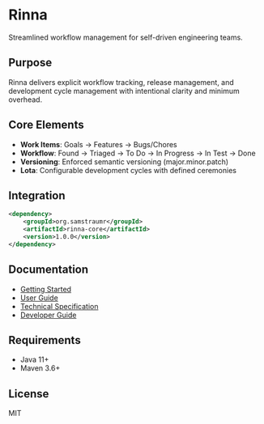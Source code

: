 # Rinna

Streamlined workflow management for self-driven engineering teams.

## Purpose

Rinna delivers explicit workflow tracking, release management, and development cycle management with intentional clarity and minimum overhead.

## Core Elements

- **Work Items**: Goals → Features → Bugs/Chores
- **Workflow**: Found → Triaged → To Do → In Progress → In Test → Done
- **Versioning**: Enforced semantic versioning (major.minor.patch)
- **Lota**: Configurable development cycles with defined ceremonies

## Integration

```xml
<dependency>
    <groupId>org.samstraumr</groupId>
    <artifactId>rinna-core</artifactId>
    <version>1.0.0</version>
</dependency>
```

## Documentation

- [Getting Started](docs/getting-started/README.md)
- [User Guide](docs/user-guide/README.md)
- [Technical Specification](docs/technical-specification.md)
- [Developer Guide](docs/development/README.md)

## Requirements

- Java 11+
- Maven 3.6+

## License

MIT